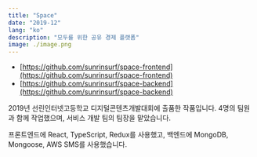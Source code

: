 ```yaml
---
title: "Space"
date: "2019-12"
lang: "ko"
description: "모두를 위한 공유 경제 플랫폼"
image: ./image.png
---
```


* [https://github.com/sunrinsurf/space-frontend](https://github.com/sunrinsurf/space-frontend)
* [https://github.com/sunrinsurf/space-backend](https://github.com/sunrinsurf/space-backend)

2019년 선린인터넷고등학교 디지털콘텐츠개발대회에 출품한 작품입니다. 4명의 팀원과 함께 작업했으며, 서비스 개발 팀의 팀장을 맡았습니다.

프론트엔드에 React, TypeScript, Redux를 사용했고, 백엔드에 MongoDB, Mongoose, AWS SMS를 사용했습니다.
